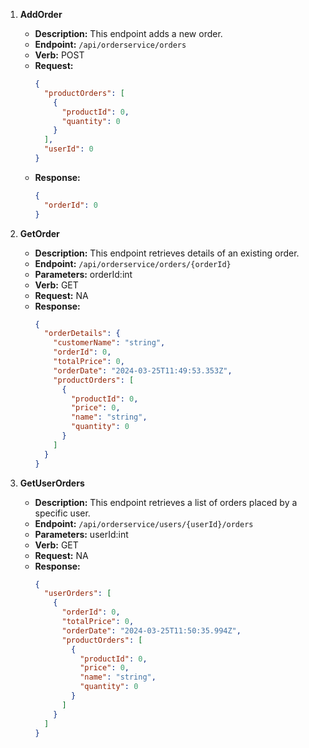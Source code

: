 1) **AddOrder**
   - **Description:** This endpoint adds a new order.
   - **Endpoint:** `/api/orderservice/orders`
   - **Verb:** POST
   - **Request:**
     ```json
     {
       "productOrders": [
         {
           "productId": 0,
           "quantity": 0
         }
       ],
       "userId": 0
     }
     ```
   - **Response:** 
     ```json
     {
       "orderId": 0
     }
     ```

2) **GetOrder**
   - **Description:** This endpoint retrieves details of an existing order.
   - **Endpoint:** `/api/orderservice/orders/{orderId}`
   - **Parameters:** orderId:int
   - **Verb:** GET
   - **Request:** NA
   - **Response:** 
     ```json
     {
       "orderDetails": {
         "customerName": "string",
         "orderId": 0,
         "totalPrice": 0,
         "orderDate": "2024-03-25T11:49:53.353Z",
         "productOrders": [
           {
             "productId": 0,
             "price": 0,
             "name": "string",
             "quantity": 0
           }
         ]
       }
     }
     ```

3) **GetUserOrders**
   - **Description:** This endpoint retrieves a list of orders placed by a specific user.
   - **Endpoint:** `/api/orderservice/users/{userId}/orders`
   - **Parameters:** userId:int
   - **Verb:** GET
   - **Request:** NA
   - **Response:** 
     ```json
     {
       "userOrders": [
         {
           "orderId": 0,
           "totalPrice": 0,
           "orderDate": "2024-03-25T11:50:35.994Z",
           "productOrders": [
             {
               "productId": 0,
               "price": 0,
               "name": "string",
               "quantity": 0
             }
           ]
         }
       ]
     }
     ```
